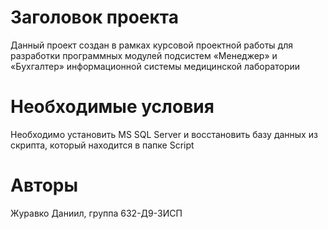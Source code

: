 # Заголовок проекта
Данный проект создан в рамках курсовой проектной работы для разработки программных модулей подсистем «Менеджер» и «Бухгалтер» информационной системы медицинской лаборатории

# Необходимые условия
Необходимо установить MS SQL Server и восстановить базу данных из скрипта, который находится в папке Script

# Авторы
Журавко Даниил, группа 632-Д9-3ИСП
